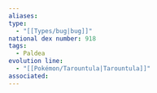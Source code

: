 ```yaml
---
aliases: 
type:
  - "[[Types/bug|bug]]"
national dex number: 918
tags:
  - Paldea
evolution line:
  - "[[Pokémon/Tarountula|Tarountula]]"
associated: 
---
```

